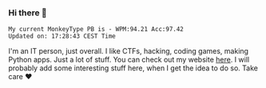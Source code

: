 ### Hi there 👋
<!-- PB START -->
```
My current MonkeyType PB is - WPM:94.21 Acc:97.42
Updated on: 17:28:43 CEST Time
```
<!-- PB END -->
I'm an IT person, just overall. I like CTFs, hacking, coding games, making Python apps. Just a lot of stuff.
You can check out my website [here](https://skill3472.github.io/).
I will probably add some interesting stuff here, when I get the idea to do so. Take care ❤️
